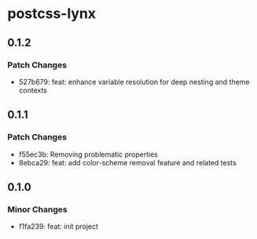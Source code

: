 # postcss-lynx

## 0.1.2

### Patch Changes

- 527b679: feat: enhance variable resolution for deep nesting and theme contexts

## 0.1.1

### Patch Changes

- f55ec3b: Removing problematic properties
- 8ebca29: feat: add color-scheme removal feature and related tests

## 0.1.0

### Minor Changes

- f1fa239: feat: init project

